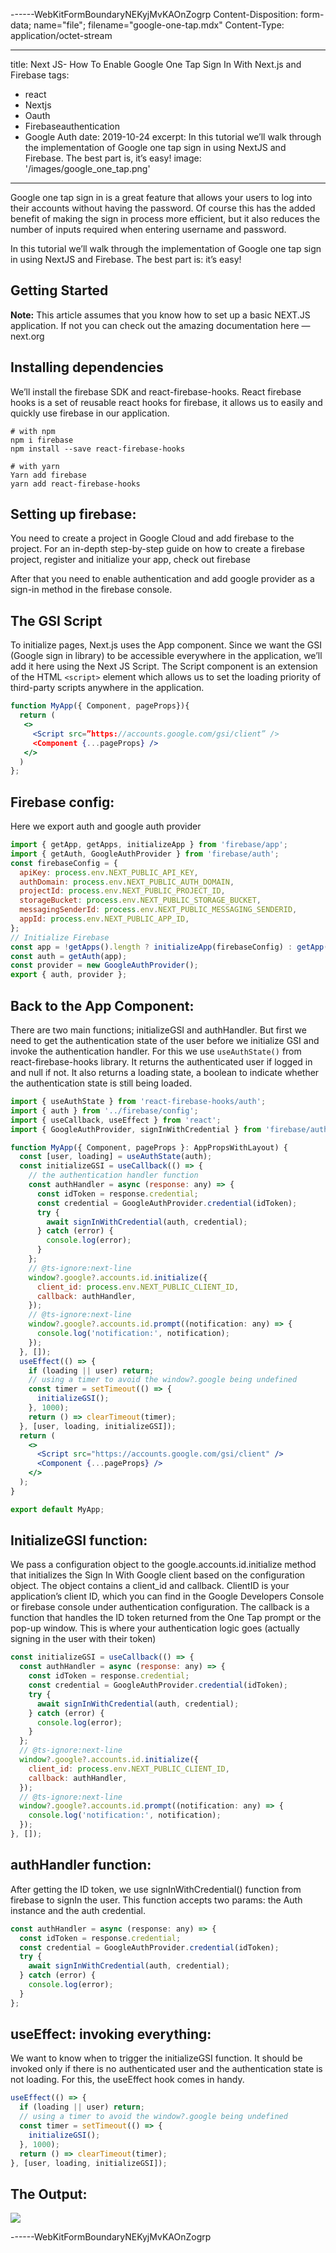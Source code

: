 ------WebKitFormBoundaryNEKyjMvKAOnZogrp
Content-Disposition: form-data; name="file"; filename="google-one-tap.mdx"
Content-Type: application/octet-stream

---

title: Next JS- How To Enable Google One Tap Sign In With Next.js and Firebase
tags:

- react
- Nextjs
- Oauth
- Firebaseauthentication
- Google Auth
  date: 2019-10-24
  excerpt: In this tutorial we’ll walk through the implementation of Google one tap sign in using NextJS and Firebase. The best part is, it’s easy!
  image: '/images/google_one_tap.png'

---

Google one tap sign in is a great feature that allows your users to log into their accounts without having the password. Of course this has the added benefit of making the sign in process more efficient, but it also reduces the number of inputs required when entering username and password.

In this tutorial we’ll walk through the implementation of Google one tap sign in using NextJS and Firebase. The best part is: it’s easy!

## Getting Started

**Note:** This article assumes that you know how to set up a basic NEXT.JS application. If not you can check out the amazing documentation here — next.org

## Installing dependencies

We’ll install the firebase SDK and react-firebase-hooks. React firebase hooks is a set of reusable react hooks for firebase, it allows us to easily and quickly use firebase in our application.

```
# with npm
npm i firebase
npm install --save react-firebase-hooks

# with yarn
Yarn add firebase
yarn add react-firebase-hooks
```

## Setting up firebase:

You need to create a project in Google Cloud and add firebase to the project. For an in-depth step-by-step guide on how to create a firebase project, register and initialize your app, check out firebase

After that you need to enable authentication and add google provider as a sign-in method in the firebase console.

## The GSI Script

To initialize pages, Next.js uses the App component. Since we want the GSI (Google sign in library) to be accessible everywhere in the application, we’ll add it here using the Next JS Script. The Script component is an extension of the HTML `<script>` element which allows us to set the loading priority of third-party scripts anywhere in the application.

```jsx
function MyApp({ Component, pageProps}){
  return (
   <>
     <Script src=”https://accounts.google.com/gsi/client” />
     <Component {...pageProps} />
   </>
  )
};
```

## Firebase config:

Here we export auth and google auth provider

```jsx
import { getApp, getApps, initializeApp } from 'firebase/app';
import { getAuth, GoogleAuthProvider } from 'firebase/auth';
const firebaseConfig = {
  apiKey: process.env.NEXT_PUBLIC_API_KEY,
  authDomain: process.env.NEXT_PUBLIC_AUTH_DOMAIN,
  projectId: process.env.NEXT_PUBLIC_PROJECT_ID,
  storageBucket: process.env.NEXT_PUBLIC_STORAGE_BUCKET,
  messagingSenderId: process.env.NEXT_PUBLIC_MESSAGING_SENDERID,
  appId: process.env.NEXT_PUBLIC_APP_ID,
};
// Initialize Firebase
const app = !getApps().length ? initializeApp(firebaseConfig) : getApp();
const auth = getAuth(app);
const provider = new GoogleAuthProvider();
export { auth, provider };
```

## Back to the App Component:

There are two main functions; initializeGSI and authHandler. But first we need to get the authentication state of the user before we initialize GSI and invoke the authentication handler. For this we use `useAuthState()` from react-firebase-hooks library. It returns the authenticated user if logged in and null if not. It also returns a loading state, a boolean to indicate whether the authentication state is still being loaded.

```jsx
import { useAuthState } from 'react-firebase-hooks/auth';
import { auth } from '../firebase/config';
import { useCallback, useEffect } from 'react';
import { GoogleAuthProvider, signInWithCredential } from 'firebase/auth';

function MyApp({ Component, pageProps }: AppPropsWithLayout) {
  const [user, loading] = useAuthState(auth);
  const initializeGSI = useCallback(() => {
    // the authentication handler function
    const authHandler = async (response: any) => {
      const idToken = response.credential;
      const credential = GoogleAuthProvider.credential(idToken);
      try {
        await signInWithCredential(auth, credential);
      } catch (error) {
        console.log(error);
      }
    };
    // @ts-ignore:next-line
    window?.google?.accounts.id.initialize({
      client_id: process.env.NEXT_PUBLIC_CLIENT_ID,
      callback: authHandler,
    });
    // @ts-ignore:next-line
    window?.google?.accounts.id.prompt((notification: any) => {
      console.log('notification:', notification);
    });
  }, []);
  useEffect(() => {
    if (loading || user) return;
    // using a timer to avoid the window?.google being undefined
    const timer = setTimeout(() => {
      initializeGSI();
    }, 1000);
    return () => clearTimeout(timer);
  }, [user, loading, initializeGSI]);
  return (
    <>
      <Script src="https://accounts.google.com/gsi/client" />
      <Component {...pageProps} />
    </>
  );
}

export default MyApp;
```

## InitializeGSI function:

We pass a configuration object to the google.accounts.id.initialize method that initializes the Sign In With Google client based on the configuration object. The object contains a client_id and callback. ClientID is your application’s client ID, which you can find in the Google Developers Console or firebase console under authentication configuration. The callback is a function that handles the ID token returned from the One Tap prompt or the pop-up window. This is where your authentication logic goes (actually signing in the user with their token)

```jsx
const initializeGSI = useCallback(() => {
  const authHandler = async (response: any) => {
    const idToken = response.credential;
    const credential = GoogleAuthProvider.credential(idToken);
    try {
      await signInWithCredential(auth, credential);
    } catch (error) {
      console.log(error);
    }
  };
  // @ts-ignore:next-line
  window?.google?.accounts.id.initialize({
    client_id: process.env.NEXT_PUBLIC_CLIENT_ID,
    callback: authHandler,
  });
  // @ts-ignore:next-line
  window?.google?.accounts.id.prompt((notification: any) => {
    console.log('notification:', notification);
  });
}, []);
```

## authHandler function:

After getting the ID token, we use signInWithCredential() function from firebase to signIn the user. This function accepts two params: the Auth instance and the auth credential.

```jsx
const authHandler = async (response: any) => {
  const idToken = response.credential;
  const credential = GoogleAuthProvider.credential(idToken);
  try {
    await signInWithCredential(auth, credential);
  } catch (error) {
    console.log(error);
  }
};
```

## useEffect: invoking everything:

We want to know when to trigger the initializeGSI function. It should be invoked only if there is no authenticated user and the authentication state is not loading. For this, the useEffect hook comes in handy.

```jsx
useEffect(() => {
  if (loading || user) return;
  // using a timer to avoid the window?.google being undefined
  const timer = setTimeout(() => {
    initializeGSI();
  }, 1000);
  return () => clearTimeout(timer);
}, [user, loading, initializeGSI]);
```

## The Output:

<Image src="/images/google_one_tap_output.jpeg" width={1703} height={980} />

------WebKitFormBoundaryNEKyjMvKAOnZogrp

